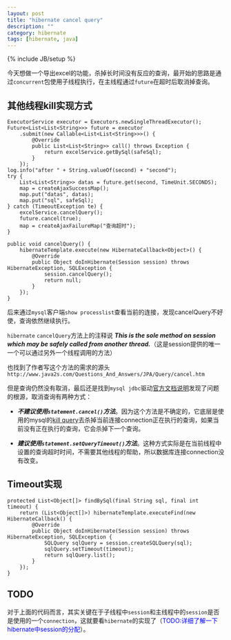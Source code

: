 ```yaml
---
layout: post
title: "hibernate cancel query"
description: ""
category: hibernate
tags: [hibernate, java]
---
```

{% include JB/setup %}

今天想做一个导出excel的功能，杀掉长时间没有反应的查询，最开始的思路是通过`concurrent`包使用子线程执行，在主线程通过`future`在超时后取消掉查询。

## 其他线程kill实现方式

	ExecutorService executor = Executors.newSingleThreadExecutor();
	Future<List<List<String>>> future = executor
        .submit(new Callable<List<List<String>>>() {
            @Override
            public List<List<String>> call() throws Exception {
                return excelService.getBySql(safeSql);
            }   
        }); 
	log.info("after " + String.valueOf(second) + "second");
	try {
    	List<List<String>> datas = future.get(second, TimeUnit.SECONDS);
	    map = createAjaxSuccessMap();
    	map.put("datas", datas);
    	map.put("sql", safeSql);
	} catch (TimeoutException te) {
    	excelService.cancelQuery();
	    future.cancel(true);
	    map = createAjaxFailureMap("查询超时"); 
	}

	public void cancelQuery() {
    	hibernateTemplate.execute(new HibernateCallback<Object>() {
        	@Override
	        public Object doInHibernate(Session session) throws HibernateException, SQLException {
	            session.cancelQuery();
    	        return null;
        	}   
	    }); 
	}

后来通过`mysql`客户端`show processlist`查看当前的连接，发现cancelQuery不好使，查询依然继续执行。

`hibernate` `cancelQuery`方法上的注释说
***This is the sole method on session which may be safely called from another thread.***（这是session提供的唯一一个可以通过另外一个线程调用的方法）

也找到了作者写这个方法的需求的源头`http://www.java2s.com/Questions_And_Answers/JPA/Query/cancel.htm`

但是查询仍然没有取消，最后还是找到`mysql jdbc`驱动[官方文档说明](http://dev.mysql.com/doc/refman/5.5/en/connector-j-reference-implementation-notes.html)发现了问题的根源，取消查询有两种方式：

- ***不建议使用`statement.cancel()`方法***。因为这个方法是不确定的，它底层是使用的mysql的<a href="http://dev.mysql.com/doc/refman/5.5/en/kill.html">kill query</a>去杀掉当前连接connection正在执行的查询，如果当前没有正在执行的查询，它会杀掉下一个查询。

- ***建议使用`statement.setQueryTimeout()`方法***。这种方式实际是在当前线程中设置的查询超时时间，不需要其他线程的帮助，所以数据库连接connection没有改变。

## Timeout实现


	protected List<Object[]> findBySql(final String sql, final int timeout) {
	    return (List<Object[]>) hibernateTemplate.executeFind(new HibernateCallback() {
	        @Override
	        public Object doInHibernate(Session session) throws HibernateException, SQLException {
    	        SQLQuery sqlQuery = session.createSQLQuery(sql);
    	        sqlQuery.setTimeout(timeout);
            	return sqlQuery.list();
        	}   
    	}); 
	}
	
## TODO
对于上面的代码而言，其实关键在于子线程中`session`和主线程中的`session`是否是使用的一个`connection`，这就要看`hibernate`的实现了（<span style='color:blue'>TODO:详细了解一下hibernate中session的分配</span>）。
